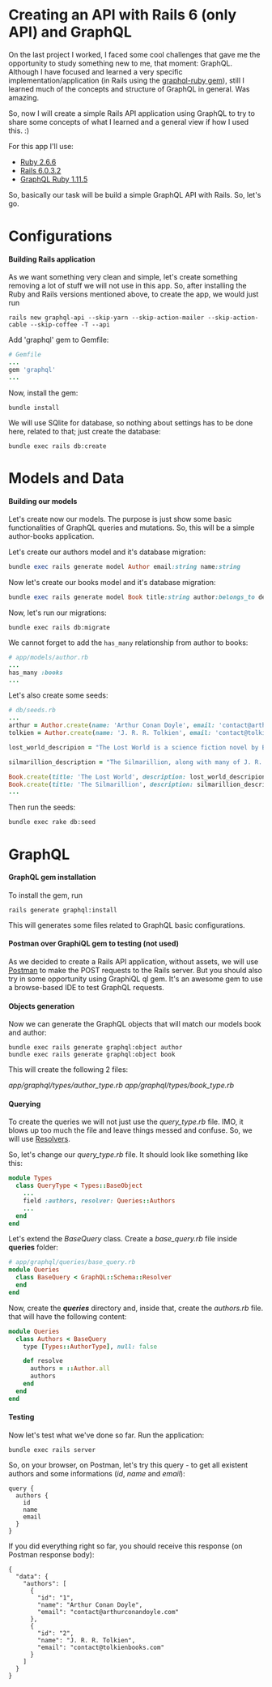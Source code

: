 Creating an API with Rails 6 (only API) and GraphQL
===

On the last project I worked, I faced some cool challenges that gave me the opportunity to study something new to me, that moment: GraphQL. Although I have focused and learned a very specific implementation/application (in Rails using the [graphql-ruby gem](https://graphql-ruby.org/)), still I learned much of the concepts and structure of GraphQL in general. Was amazing.

So, now I will create a simple Rails API application using GraphQL to try to share some concepts of what I learned and a general view if how I used this. :)

For this app I'll use:

* [Ruby 2.6.6](https://cache.ruby-lang.org/pub/ruby/2.6.6/ruby-2.6.6.zip)
* [Rails 6.0.3.2](https://weblog.rubyonrails.org/2020/6/17/Rails-6-0-3-2-has-been-released/)
* [GraphQL Ruby 1.11.5](https://github.com/rmosolgo/graphql-ruby/tree/v1.11.5)

So, basically our task will be build a simple GraphQL API with Rails. So, let's go.

Configurations
===

#### Building Rails application

As we want something very clean and simple, let's create something removing a lot of stuff we will not use in this app. So, after installing the Ruby and Rails versions mentioned above, to create the app, we would just run

```shell
rails new graphql-api --skip-yarn --skip-action-mailer --skip-action-cable --skip-coffee -T --api
```

Add 'graphql' gem to Gemfile:

```ruby
# Gemfile
...
gem 'graphql'
...
```
Now, install the gem:

```shell
bundle install
```

We will use SQlite for database, so nothing about settings has to be done here, related to that; just create the database:

```shell
bundle exec rails db:create
```

Models and Data
===

#### Building our models

Let's create now our models. The purpose is just show some basic functionalities of GraphQL queries and mutations. So, this will be a simple author-books application.

Let's create our authors model and it's database migration:

```ruby
bundle exec rails generate model Author email:string name:string
```

Now let's create our books model and it's database migration:

```ruby
bundle exec rails generate model Book title:string author:belongs_to description:text
```

Now, let's run our migrations:

```
bundle exec rails db:migrate
```

We cannot forget to add the `has_many` relationship from author to books:

```ruby
# app/models/author.rb
...
has_many :books
...
```

Let's also create some seeds:

```ruby
# db/seeds.rb
...
arthur = Author.create(name: 'Arthur Conan Doyle', email: 'contact@arthurconandoyle.com')
tolkien = Author.create(name: 'J. R. R. Tolkien', email: 'contact@tolkienbooks.com')

lost_world_descripion = "The Lost World is a science fiction novel by British writer Arthur Conan Doyle, published in 1912, concerning an expedition to a plateau in the Amazon basin of South America where prehistoric animals still survive"

silmarillion_description = "The Silmarillion, along with many of J. R. R. Tolkien's other works, forms an extensive though incomplete narrative of Eä, a fictional universe that includes the Blessed Realm of Valinor, the once-great region of Beleriand, the sunken island of Númenor, and the continent of Middle-earth, where Tolkien's most popular works—The Hobbit and The Lord of the Rings—take place."

Book.create(title: 'The Lost World', description: lost_world_descripion, isbn: 1234567, author: arthur)
Book.create(title: 'The Silmarillion', description: silmarillion_description, isbn: 7654321, author: tolkien)
...
```

Then run the seeds:

```shell
bundle exec rake db:seed
```

GraphQL
===

#### GraphQL gem installation

To install the gem, run

```shell
rails generate graphql:install
```

This will generates some files related to GraphQL basic configurations.

#### Postman over GraphiQL gem to testing (not used)

As we decided to create a Rails API application, without assets, we will use [Postman](https://www.postman.com/) to make the POST requests to the Rails server. But you should also try in some opportunity using GraphiQL ql gem.
It's an awesome gem to use a browse-based IDE to test GraphQL requests.

#### Objects generation

Now we can generate the GraphQL objects that will match our models book and author:

```shell
bundle exec rails generate graphql:object author
bundle exec rails generate graphql:object book
```

This will create the following 2 files:

*app/graphql/types/author_type.rb*
*app/graphql/types/book_type.rb*

#### Querying

To create the queries we will not just use the *query_type.rb* file. IMO, it blows up too much the file and leave things messed and confuse. So, we will use [Resolvers](https://graphql-ruby.org/fields/resolvers.html).

So, let's change our *query_type.rb* file. It should look like something like this:

```ruby
module Types
  class QueryType < Types::BaseObject
    ...
    field :authors, resolver: Queries::Authors
    ...
  end
end
```

Let's extend the *BaseQuery* class. Create a *base_query.rb* file inside **queries** folder:

```ruby
# app/graphql/queries/base_query.rb
module Queries
  class BaseQuery < GraphQL::Schema::Resolver
  end
end
```

Now, create the ***queries*** directory and, inside that, create the *authors.rb* file. that will have the following content:

```ruby
module Queries
  class Authors < BaseQuery
    type [Types::AuthorType], null: false

    def resolve
      authors = ::Author.all
      authors
    end
  end
end
```

#### Testing

Now let's test what we've done so far. Run the application:

```shell
bundle exec rails server
```

So, on your browser, on Postman, let's try this query - to get all existent authors and some informations (*id*, *name* and *email*):

```
query {
  authors {
    id
    name
    email
  }
}
```

If you did everything right so far, you should receive this response (on Postman response body):

```
{
  "data": {
    "authors": [
      {
        "id": "1",
        "name": "Arthur Conan Doyle",
        "email": "contact@arthurconandoyle.com"
      },
      {
        "id": "2",
        "name": "J. R. R. Tolkien",
        "email": "contact@tolkienbooks.com"
      }
    ]
  }
}
```